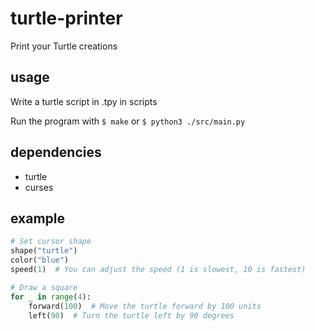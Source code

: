 # turtle-printer

Print your Turtle creations

## usage

Write a turtle script in .tpy in scripts

Run the program with `$ make` or `$ python3 ./src/main.py`

## dependencies

- turtle
- curses

## example

```py
# Set cursor shape
shape("turtle")
color("blue")
speed(1)  # You can adjust the speed (1 is slowest, 10 is fastest)

# Draw a square
for _ in range(4):
    forward(100)  # Move the turtle forward by 100 units
    left(90)  # Turn the turtle left by 90 degrees
```
